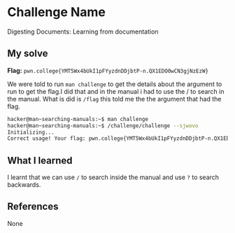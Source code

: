 # Challenge Name
Digesting Documents: Learning from documentation

## My solve
**Flag:** `pwn.college{YMT5Wx4bUkI1pFYyzdnDDjbtP-n.QX1EDO0wCN3gjNzEzW}`

We were told to run `man challenge` to get the details about the argument to run to get the flag.I did that and in the manual i had to use the / to search in the manual. What is did is `/flag` this told me the the argument that had the flag.
```bash
hacker@man~searching-manuals:~$ man challenge
hacker@man~searching-manuals:~$ /challenge/challenge --sjwovo
Initializing...
Correct usage! Your flag: pwn.college{YMT5Wx4bUkI1pFYyzdnDDjbtP-n.QX1EDO0wCN3gjNzEzW}
```

## What I learned
I learnt that we can use `/` to search inside the manual and use `?` to search backwards.

## References 
None